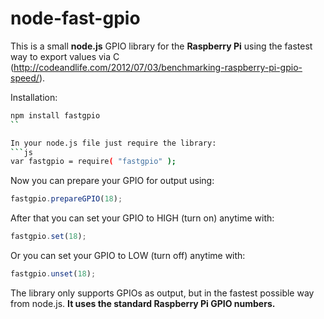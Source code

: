 node-fast-gpio
==============

This is a small **node.js** GPIO library for the **Raspberry Pi** using the fastest way to export values via C (http://codeandlife.com/2012/07/03/benchmarking-raspberry-pi-gpio-speed/).


Installation:

```sh
npm install fastgpio
``

In your node.js file just require the library:
```js
var fastgpio = require( "fastgpio" );
```

Now you can prepare your GPIO for output using:
```js
fastgpio.prepareGPIO(18);
```

After that you can set your GPIO to HIGH (turn on) anytime with:
```js
fastgpio.set(18);
```

Or you can set your GPIO to LOW (turn off) anytime with:
```js
fastgpio.unset(18);
```

The library only supports GPIOs as output, but in the fastest possible way from node.js.
**It uses the standard Raspberry Pi GPIO numbers.**
